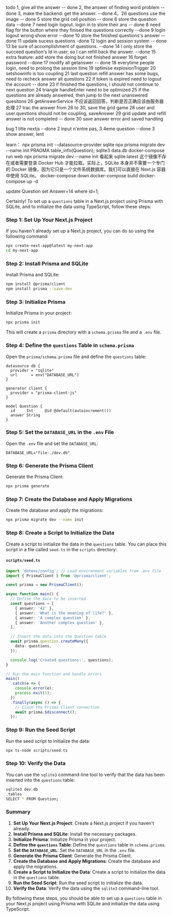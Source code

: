 todo
1, give all the answer -- done
2, the answer of finding word problem -- done
3, make the backend: get the answer. --done
4，26 questions use the image -- done
5 store the grid cell position -- done
6 store the question data --done
7 need login logout. login in to store their ans -- done
8 need flag for the button where they finised the questions correctly --done
9 login logout wrong show error --done
10 store the finished questions's answer --done
11 update sucess questions -done
12 login and session system -- done
13 be sure of accomplishment of questions. --done
14 I only store the succeed question's Id in user, so I can refill back the answer. --done
15 extra feature: add store the doing but not finished answer
16 forget password --done
17 modify all getanswer -- done
18 everytime people login, need to prolong the session time
19 optimise explosionTrigger
20 setshowinfo is too coupling
21 last question refill answer has some bugs, need to recheck answer all questions
22 if token is expired need to logout the account  -- done
23 if finished the questions, i should not continue to next question
24 triangle handleEnter need to be optimized
25 if the questions are already answered, then jump to the next unanswered quesitons
26 getAnswerService 不应该返回回答，判断是否正确应该由服务器处理
27 trac the answer from 26 to 30, save the grid game
28 user and user.questions should not be coupling, saveAnswer
29 grid update and refill answer is not completed  -- done
30 save answer error and saved handling


bug
1 title nextjs --done
2 input n'entre pas, 3 4eme question  --done
3 show answer, lent


learn：
npx prisma init --datasource-provider sqlite
npx prisma migrate dev --name init
PRAGMA table_info(Question);
sqlite3 data.db
docker-compose run web npx prisma migrate dev --name init
看起来 sqlite:latest 这个镜像不存在或者需要登录 Docker Hub 才能拉取。实际上，SQLite 本身并不需要一个专门的 Docker 镜像，因为它只是一个文件系统数据库。我们可以直接在 Next.js 容器中使用 SQLite。
docker-compose down
docker-compose build
docker-compose up -d

<!-- sqlite query -->
update Question set Answer=14 where id=1;

<!-- prisma part -->
Certainly! To set up a `questions` table in a Next.js project using Prisma with SQLite, and to initialize the data using TypeScript, follow these steps:

### Step 1: Set Up Your Next.js Project

If you haven't already set up a Next.js project, you can do so using the following command:

```sh
npx create-next-app@latest my-next-app
cd my-next-app
```

### Step 2: Install Prisma and SQLite

Install Prisma and SQLite:

```sh
npm install @prisma/client
npm install prisma --save-dev
```

### Step 3: Initialize Prisma

Initialize Prisma in your project:

```sh
npx prisma init
```

This will create a `prisma` directory with a `schema.prisma` file and a `.env` file.

### Step 4: Define the `questions` Table in `schema.prisma`

Open the `prisma/schema.prisma` file and define the `questions` table:

```prisma
datasource db {
  provider = "sqlite"
  url      = env("DATABASE_URL")
}

generator client {
  provider = "prisma-client-js"
}

model Question {
  id     Int     @id @default(autoincrement())
  answer String
}
```

### Step 5: Set the `DATABASE_URL` in the `.env` File

Open the `.env` file and set the `DATABASE_URL`:

```env
DATABASE_URL="file:./dev.db"
```

### Step 6: Generate the Prisma Client

Generate the Prisma Client:

```sh
npx prisma generate
```

### Step 7: Create the Database and Apply Migrations

Create the database and apply the migrations:

```sh
npx prisma migrate dev --name init
```

### Step 8: Create a Script to Initialize the Data

Create a script to initialize the data in the `questions` table. You can place this script in a file called `seed.ts` in the `scripts` directory:

#### `scripts/seed.ts`
```typescript
import 'dotenv/config'; // Load environment variables from .env file
import { PrismaClient } from '@prisma/client';

const prisma = new PrismaClient();

async function main() {
  // Define the data to be inserted
  const questions = [
    { answer: '42' },
    { answer: 'What is the meaning of life?' },
    { answer: 'A complex question' },
    { answer: 'Another complex question' },
  ];

  // Insert the data into the Question table
  await prisma.question.createMany({
    data: questions,
  });

  console.log('Created questions:', questions);
}

// Run the main function and handle errors
main()
  .catch(e => {
    console.error(e);
    process.exit(1);
  })
  .finally(async () => {
    // Close the Prisma Client connection
    await prisma.$disconnect();
  });
```

### Step 9: Run the Seed Script

Run the seed script to initialize the data:

```sh
npx ts-node scripts/seed.ts
```

### Step 10: Verify the Data

You can use the `sqlite3` command-line tool to verify that the data has been inserted into the `questions` table:

```sh
sqlite3 dev.db
.tables
SELECT * FROM Question;
```

### Summary

1. **Set Up Your Next.js Project**: Create a Next.js project if you haven't already.
2. **Install Prisma and SQLite**: Install the necessary packages.
3. **Initialize Prisma**: Initialize Prisma in your project.
4. **Define the `questions` Table**: Define the `questions` table in `schema.prisma`.
5. **Set the `DATABASE_URL`**: Set the `DATABASE_URL` in the `.env` file.
6. **Generate the Prisma Client**: Generate the Prisma Client.
7. **Create the Database and Apply Migrations**: Create the database and apply the migrations.
8. **Create a Script to Initialize the Data**: Create a script to initialize the data in the `questions` table.
9. **Run the Seed Script**: Run the seed script to initialize the data.
10. **Verify the Data**: Verify the data using the `sqlite3` command-line tool.

By following these steps, you should be able to set up a `questions` table in your Next.js project using Prisma with SQLite and initialize the data using TypeScript.
